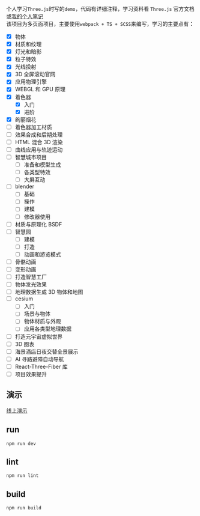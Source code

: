 个人学习`Three.js`时写的`demo`，代码有详细注释，学习资料看 `Three.js` 官方文档或[我的个人笔记](https://emiliazhen.github.io/blog/canvas/threejs/threejs.html)  
该项目为多页面项目，主要使用`webpack + TS + SCSS`来编写，学习的主要点有：

- [x] 物体
- [x] 材质和纹理
- [x] 灯光和暗影
- [x] 粒子特效
- [x] 光线投射
- [x] 3D 全屏滚动官网
- [x] 应用物理引擎
- [x] WEBGL 和 GPU 原理
- [x] 着色器
  - [x] 入门
  - [x] 进阶
- [x] 绚丽烟花
- [ ] 着色器加工材质
- [ ] 效果合成和后期处理
- [ ] HTML 混合 3D 渲染
- [ ] 曲线应用与轨迹运动
- [ ] 智慧城市项目
  - [ ] 准备和模型生成
  - [ ] 各类型特效
  - [ ] 大屏互动
- [ ] blender
  - [ ] 基础
  - [ ] 操作
  - [ ] 建模
  - [ ] 修改器使用
- [ ] 材质与原理化 BSDF
- [ ] 智慧园
  - [ ] 建模
  - [ ] 打造
  - [ ] 动画和游览模式
- [ ] 骨骼动画
- [ ] 变形动画
- [ ] 打造智慧工厂
- [ ] 物体发光效果
- [ ] 地理数据生成 3D 物体和地图
- [ ] cesium
  - [ ] 入门
  - [ ] 场景与物体
  - [ ] 物体材质与外观
  - [ ] 应用各类型地理数据
- [ ] 打造元宇宙虚拟世界
- [ ] 3D 图表
- [ ] 海景酒店日夜交替全景展示
- [ ] AI 寻路避障自动导航
- [ ] React-Three-Fiber 库
- [ ] 项目效果提升

## 演示

[线上演示](https://emiliazhen.github.io/three_study/index/)

## run

```
npm run dev
```

## lint

```
npm run lint
```

## build

```
npm run build
```
